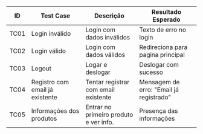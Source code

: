 | ID   | Test Case                          | Descrição                                | Resultado Esperado                      |
|------|------------------------------------|------------------------------------------|-----------------------------------------|
| TC01 | Login inválido                     | Login com dados inválidos                | Texto de erro no login                  |
| TC02 | Login válido                       | Login com dados válidos                  | Redireciona para pagina principal       |
| TC03 | Logout                             | Logar e deslogar                         | Deslogar com sucesso                    |
| TC04 | Registro com email já existente    | Tentar registrar com email existente     | Mensagem de erro: "Email já registrado" |
| TC05 | Informações dos produtos           | Entrar no primeiro produto e ver info.   | Presença das informações                |
